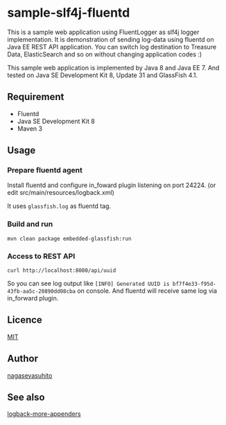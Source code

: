 sample-slf4j-fluentd
====

This is a sample web application using FluentLogger as slf4j logger implementation.
It is demonstration of sending log-data using fluentd on Java EE REST API application.
You can switch log destination to Treasure Data, ElasticSearch and so on without changing application codes :)

This sample web application is implemented by Java 8 and Java EE 7. And tested on Java SE Development Kit 8, Update 31 and GlassFish 4.1.

## Requirement

* Fluentd
* Java SE Development Kit 8
* Maven 3

## Usage

### Prepare fluentd agent

Install fluentd and configure in_foward plugin listening on port 24224. (or edit src/main/resources/logback.xml)

It uses `glassfish.log` as fluentd tag.

### Build and run

    mvn clean package embedded-glassfish:run

### Access to REST API

    curl http://localhost:8080/api/uuid

So you can see log output like `[INFO] Generated UUID is bf7f4e33-f95d-43fb-aa5c-20890dd08cba` on console.
And fluentd will receive same log via in_forward plugin.

## Licence

[MIT](https://github.com/nagaseyasuhito/sample-slf4j-fluentd/blob/master/LICENSE)

## Author

[nagaseyasuhito](https://github.com/nagaseyasuhito)

## See also

[logback-more-appenders](https://github.com/sndyuk/logback-more-appenders)
